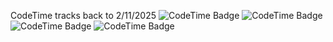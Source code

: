 CodeTime tracks back to 2/11/2025
<img href="https://codetime.dev" alt="CodeTime Badge" src="https://img.shields.io/endpoint?style=for-the-badge&color=2222&url=https%3A%2F%2Fapi.codetime.dev%2Fshield%3Fid%3D31512%26project%3D%26in=86400000">
<img href="https://codetime.dev" alt="CodeTime Badge" src="https://img.shields.io/endpoint?style=for-the-badge&color=2222&url=https%3A%2F%2Fapi.codetime.dev%2Fshield%3Fid%3D31512%26project%3D%26in=604800000">
<img href="https://codetime.dev" alt="CodeTime Badge" src="https://img.shields.io/endpoint?style=for-the-badge&color=2222&url=https%3A%2F%2Fapi.codetime.dev%2Fshield%3Fid%3D31512%26project%3D%26in=2592000000">
<img href="https://codetime.dev" alt="CodeTime Badge" src="https://img.shields.io/endpoint?style=for-the-badge&color=2222&url=https%3A%2F%2Fapi.codetime.dev%2Fshield%3Fid%3D31512%26project%3D%26in=0">
